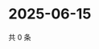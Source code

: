 # 2025-06-15

共 0 条

<!-- BEGIN ZHIHUVIDEO -->
<!-- 最后更新时间 Sun Jun 15 2025 16:13:51 GMT+0800 (China Standard Time) -->

<!-- END ZHIHUVIDEO -->
